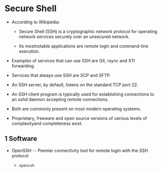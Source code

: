# Secure Shell

- According to Wikipedia:

    - Secure Shell (SSH) is a cryptographic network protocol for operating network services securely over an unsecured network.

    - Its mostnotable applications are remote login and command-line execution.

- Examples of services that can use SSH are Git, rsync and X11 forwarding.

- Services that always use SSH are SCP and SFTP.

- An SSH server, by default, listens on the standard TCP port 22.

- An SSH client program is typically used for establishing connections to an *sshd* daemon accepting remote connections.

- Both are commonly present on most modern operating systems.

- Proprietary, freeware and open source versions of various levels of complexityand completeness exist.

## 1 Software

- OpenSSH -- Premier connectivity tool for remote login with the SSH protocol

    - `openssh`
